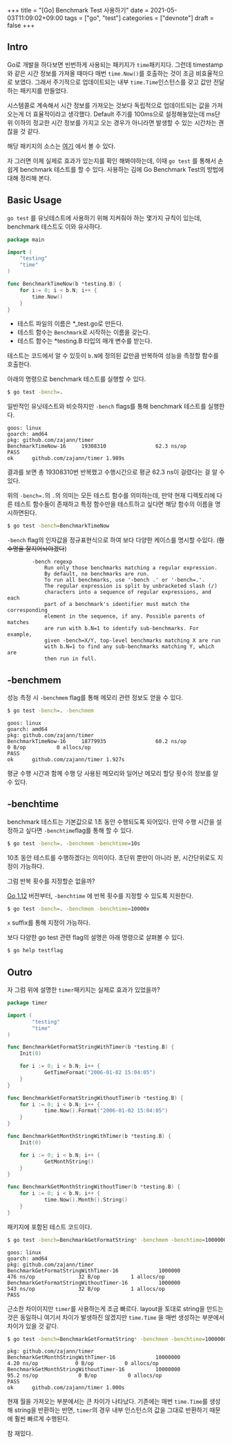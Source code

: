 +++
title = "[Go] Benchmark Test 사용하기"
date = 2021-05-03T11:09:02+09:00
tags = ["go", "test"]
categories = ["devnote"]
draft = false
+++

## Intro

Go로 개발을 하다보면 빈번하게 사용되는 패키지가 `time`패키지다. 그런데 timestamp와 같은 시간 정보를 가져올 때마다 매번 `time.Now()`를 호출하는 것이 조금 비효율적으로 보였다. 그래서 주기적으로 업데이트되는 내부 `time.Time`인스턴스를 갖고 값만 전달하는 패키지를 만들었다. 

시스템콜로 계속해서 시간 정보를 가져오는 것보다 독립적으로 업데이트되는 값을 가져오는게 더 효율적이라고 생각했다. Default 주기를 100ms으로 설정해놓았는데 ms단위 이하의 정교한 시간 정보를 가지고 오는  경우가 아니라면 발생할 수 있는 시간차는 괜찮을 것 같다. 

해당 패키지의 소스는 [여기](https://github.com/zajann/timer) 에서 볼 수 있다.

자 그러면 이제 실제로 효과가 있는지를 확인 해봐야하는데, 이때 `go test` 를 통해서 손쉽게 benchmark 테스트를 할 수 있다. 사용하는 김에 Go Benchmark Test의 방법에 대해 정리해 본다.

## Basic Usage

`go test` 를 유닛테스트에 사용하기 위해 지켜줘야 하는 몇가지 규칙이 있는데, benchmark 테스트도 이와 유사하다.

```go
package main

import (
    "testing"
    "time"
)

func BenchmarkTimeNow(b *testing.B) {
    for i:= 0; i < b.N; i++ {
        time.Now()
    }
}
```

- 테스트 파일의 이름은 *_test.go로 만든다.
- 테스트 함수는 `Benchmark`로 시작하는 이름을 갖는다.
- 테스트 함수는 *testing.B 타입의 매개 변수를 받는다.

테스트는 코드에서 알 수 있듯이 `b.N`에 정의된 값만큼 반복하여 성능을 측정할 함수를 호출한다.

아래의 명령으로 benchmark 테스트를 실행할 수 있다.

```bash
$ go test -bench=.
```

일반적인 유닛테스트와 비슷하지만 `-bench` flags를 통해 benchmark 테스트를 실행한다. 

```
goos: linux
goarch: amd64
pkg: github.com/zajann/timer
BenchmarkTimeNow-16     19308310                62.3 ns/op
PASS
ok      github.com/zajann/timer 1.989s
```

결과를 보면 총 19308310번 반복했고 수행시간으로 평균 62.3 ns이 걸렸다는 걸 알 수 있다.

위의 `-bench=.`의 `.`의 의미는 모든 테스트 함수를 의미하는데, 만약 현재 디렉토리에 다른 테스트 함수들이 존재하고 특정 함수만을 테스트하고 싶다면 해당 함수의 이름을 명시하면된다. 

```bash
$ go test -bench=BenchmarkTimeNow
```

`-bench` flag의 인자값을 정규표현식으로 하여 보다 다양한 케이스를 명시할 수있다. (~~함수명을 잘지어놔야겠다~~)

```
        -bench regexp
            Run only those benchmarks matching a regular expression.
            By default, no benchmarks are run.
            To run all benchmarks, use '-bench .' or '-bench=.'.
            The regular expression is split by unbracketed slash (/)
            characters into a sequence of regular expressions, and each
            part of a benchmark's identifier must match the corresponding
            element in the sequence, if any. Possible parents of matches
            are run with b.N=1 to identify sub-benchmarks. For example,
            given -bench=X/Y, top-level benchmarks matching X are run
            with b.N=1 to find any sub-benchmarks matching Y, which are
            then run in full.
```

## -benchmem

성능 측정 시 `-benchmem` flag를 통해 메모리 관련 정보도 얻을 수 있다.

```bash
$ go test -bench=. -benchmem
```

```
goos: linux
goarch: amd64
pkg: github.com/zajann/timer
BenchmarkTimeNow-16     18779935                60.2 ns/op             0 B/op          0 allocs/op
PASS
ok      github.com/zajann/timer 1.927s
```

평균 수행 시간과 함께 수행 당 사용된 메모리와 일어난 메모리 할당 횟수의 정보를 알 수 있다. 

## -benchtime

benchmark 테스트는 기본값으로 1초 동안 수행되도록 되어있다. 만약 수행 시간을 설정하고 싶다면 `-benchtime`flag를 통해 할 수 있다.

```bash
$ go test -bench=. -benchmem -benchtime=10s
```

10초 동안 테스트를 수행하겠다는 의미이다. 초단위 뿐만이 아니라 분, 시간단위로도 지정이 가능하다.

그럼 반복 횟수를 지정할순 없을까? 

[Go 1.12](https://golang.org/doc/go1.12) 버전부터, `-benchtime` 에 반복 횟수를 지정할 수 있도록 지원한다. 

```bash
$ go test -bench=. -benchmem -benchtime=10000x
```

`x` suffix를 통해 지정이 가능하다.

보다 다양한 go test 관련 flag의 설명은 아래 명령으로 살펴볼 수 있다.

```bash
$ go help testflag
```

## Outro

자 그럼 위에 설명한 `timer`패키지는 실제로 효과가 있었을까?

```go
package timer

import (
        "testing"
        "time"
)

func BenchmarkGetFormatStringWithTimer(b *testing.B) {
    Init(0)

    for i := 0; i < b.N; i++ {
            GetTimeFormat("2006-01-02 15:04:05")
    }
}

func BenchmarkGetFormatStringWithoutTimer(b *testing.B) {
    for i := 0; i < b.N; i++ {
            time.Now().Format("2006-01-02 15:04:05")
    }
}

func BenchmarkGetMonthStringWithTimer(b *testing.B) {
    Init(0)

    for i := 0; i < b.N; i++ {
            GetMonthString()
    }
}

func BenchmarkGetMonthStringWithoutTimer(b *testing.B) {
    for i := 0; i < b.N; i++ {
            time.Now().Month().String()
    }
}
```

패키지에 포함된 테스트 코드이다.

```bash
$ go test -bench=BenchmarkGetFormatString* -benchmem -benchtime=1000000x
```

```
goos: linux
goarch: amd64
pkg: github.com/zajann/timer
BenchmarkGetFormatStringWithTimer-16             1000000               476 ns/op              32 B/op          1 allocs/op
BenchmarkGetFormatStringWithoutTimer-16          1000000               543 ns/op              32 B/op          1 allocs/op
PASS

```

근소한 차이이지만 `timer`를 사용하는게 조금 빠르다. layout을 토대로 string을 만드는것은 동일하니 여기서 차이가 발생하진 않겠지만 `time.Time` 을 매번 생성하는 부분에서 차이가 있을 것 같다.

```bash
$ go test -bench=BenchmarkGetFormatString* -benchmem -benchtime=10000000x
```

```
pkg: github.com/zajann/timer
BenchmarkGetMonthStringWithTimer-16             10000000                 4.20 ns/op            0 B/op          0 allocs/op
BenchmarkGetMonthStringWithoutTimer-16          10000000                95.2 ns/op             0 B/op          0 allocs/op
PASS
ok      github.com/zajann/timer 1.000s

```

현재 월을 가져오는 부분에서는 큰 차이가 나타났다. 기존에는 매번 `time.Time`를 생성해 string을 반환하는 반면, `timer`의 경우 내부 인스턴스의 값을 그대로 반환하기 때문에 훨씬 빠르게 수행된다.

참 재밌다.
